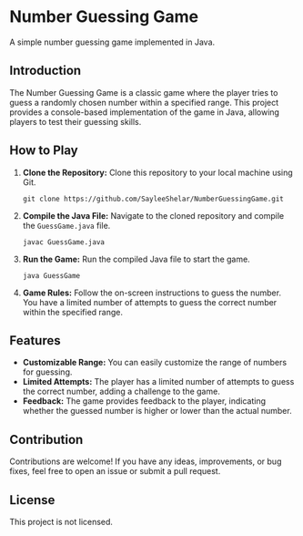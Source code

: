 
# Number Guessing Game

A simple number guessing game implemented in Java.

## Introduction

The Number Guessing Game is a classic game where the player tries to guess a randomly chosen number within a specified range. This project provides a console-based implementation of the game in Java, allowing players to test their guessing skills.

## How to Play

1. **Clone the Repository:** Clone this repository to your local machine using Git.
   ```
   git clone https://github.com/SayleeShelar/NumberGuessingGame.git
   ```

2. **Compile the Java File:** Navigate to the cloned repository and compile the `GuessGame.java` file.
   ```
   javac GuessGame.java
   ```

3. **Run the Game:** Run the compiled Java file to start the game.
   ```
   java GuessGame
   ```

4. **Game Rules:** Follow the on-screen instructions to guess the number. You have a limited number of attempts to guess the correct number within the specified range.

## Features

- **Customizable Range:** You can easily customize the range of numbers for guessing.
- **Limited Attempts:** The player has a limited number of attempts to guess the correct number, adding a challenge to the game.
- **Feedback:** The game provides feedback to the player, indicating whether the guessed number is higher or lower than the actual number.

## Contribution

Contributions are welcome! If you have any ideas, improvements, or bug fixes, feel free to open an issue or submit a pull request.

## License

This project is not licensed.

